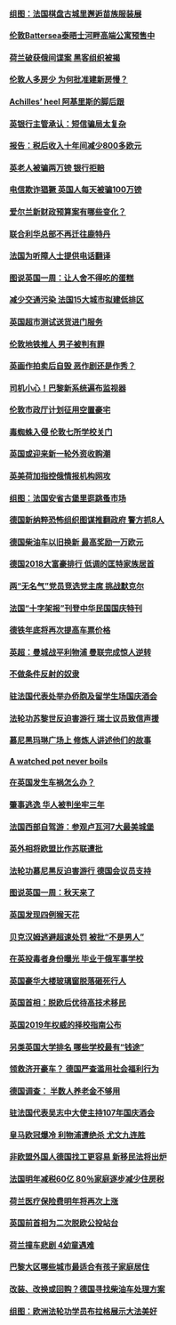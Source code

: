 #### [组图：法国棋盘古城里邂逅苗族服装展](../pages/nsc974/n10781596.md?t=10140334) 

#### [伦敦Battersea泰晤士河畔高端公寓预售中](../pages/nsc974/n10780029.md?t=10140334) 

#### [荷兰破获俄间谍案 黑客组织被揭](../pages/nsc974/n10779265.md?t=10140334) 

#### [伦敦人多房少 为何批准建新房慢？](../pages/nsc974/n10779376.md?t=10140334) 

#### [Achilles’ heel 阿基里斯的脚后跟](../pages/nsc974/n10779364.md?t=10140334) 

#### [英银行主管承认：短信骗局太复杂](../pages/nsc974/n10779357.md?t=10140334) 

#### [报告：税后收入十年间减少800多欧元](../pages/nsc974/n10779342.md?t=10140334) 

#### [英老人被骗两万镑 银行拒赔](../pages/nsc974/n10779353.md?t=10140334) 

#### [电信欺诈猖獗 英国人每天被骗100万镑](../pages/nsc974/n10779322.md?t=10140334) 

#### [爱尔兰新财政预算案有哪些变化？](../pages/nsc974/n10779332.md?t=10140334) 

#### [联合利华总部不再迁往鹿特丹](../pages/nsc974/n10779315.md?t=10140334) 

#### [法国为听障人士提供电话翻译](../pages/nsc974/n10776654.md?t=10140334) 

#### [图说英国一周：让人舍不得吃的蛋糕](../pages/nsc974/n10776635.md?t=10140334) 

#### [减少交通污染 法国15大城市拟建低排区](../pages/nsc974/n10776580.md?t=10140334) 

#### [英国超市测试送货进门服务](../pages/nsc974/n10776623.md?t=10140334) 

#### [伦敦地铁推人 男子被判有罪](../pages/nsc974/n10776609.md?t=10140334) 

#### [英画作拍卖后自毁 恶作剧还是作秀？](../pages/nsc974/n10776576.md?t=10140334) 

#### [司机小心！巴黎新系统遍布监视器](../pages/nsc974/n10776510.md?t=10140334) 

#### [伦敦市政厅计划征用空置豪宅](../pages/nsc974/n10776569.md?t=10140334) 

#### [毒蜘蛛入侵 伦敦七所学校关门](../pages/nsc974/n10776564.md?t=10140334) 

#### [英国或迎来新一轮外资收购潮](../pages/nsc974/n10776549.md?t=10140334) 

#### [英美荷加指控俄情报机构网攻](../pages/nsc974/n10776535.md?t=10140334) 

#### [组图：法国安省古堡里逛跳蚤市场](../pages/nsc974/n10775210.md?t=10140334) 

#### [德国新纳粹恐怖组织图谋推翻政府 警方抓8人](../pages/nsc974/n10774321.md?t=10140334) 

#### [德国柴油车以旧换新 最高奖励一万欧元](../pages/nsc974/n10774269.md?t=10140334) 

#### [德国2018大富豪排行 低调的匡特家族居首](../pages/nsc974/n10774023.md?t=10140334) 

#### [两“无名气”党员竞选党主席 挑战默克尔](../pages/nsc974/n10774533.md?t=10140334) 

#### [法国“十字架报”刊登中华民国国庆特刊](../pages/nsc974/n10774543.md?t=10140334) 

#### [德铁年底将再次提高车票价格](../pages/nsc974/n10774155.md?t=10140334) 

#### [英超：曼城战平利物浦 曼联完成惊人逆转](../pages/nsc974/n10773638.md?t=10140334) 

#### [不做条件反射的奴隶](../pages/nsc974/n10771821.md?t=10140334) 

#### [驻法国代表处举办侨胞及留学生场国庆酒会](../pages/nsc974/n10769921.md?t=10140334) 

#### [法轮功苏黎世反迫害游行 瑞士议员致信声援](../pages/nsc974/n10767250.md?t=10140334) 

#### [慕尼黑玛琳广场上 修炼人讲述他们的故事](../pages/nsc974/n10762990.md?t=10140334) 

#### [A watched pot never boils](../pages/nsc974/n10763822.md?t=10140334) 

#### [在英国发生车祸怎么办？](../pages/nsc974/n10763811.md?t=10140334) 

#### [肇事逃逸 华人被判坐牢三年](../pages/nsc974/n10763799.md?t=10140334) 

#### [法国西部自驾游：参观卢瓦河7大最美城堡](../pages/nsc974/n10760218.md?t=10140334) 

#### [英外相将欧盟比作苏联遭批](../pages/nsc974/n10761274.md?t=10140334) 

#### [法轮功慕尼黑反迫害游行 德国会议员支持](../pages/nsc974/n10760664.md?t=10140334) 

#### [图说英国一周：秋天来了](../pages/nsc974/n10761380.md?t=10140334) 

#### [英国发现四例猴天花](../pages/nsc974/n10761362.md?t=10140334) 

#### [贝克汉姆逃避超速处罚 被批“不是男人”](../pages/nsc974/n10761349.md?t=10140334) 

#### [在英投毒者身份曝光 毕业于俄军事学校](../pages/nsc974/n10761338.md?t=10140334) 

#### [英国豪华大楼玻璃窗脱落砸死行人](../pages/nsc974/n10761334.md?t=10140334) 

#### [英国首相：脱欧后优待高技术移民](../pages/nsc974/n10761323.md?t=10140334) 

#### [英国2019年权威的择校指南公布](../pages/nsc974/n10761253.md?t=10140334) 

#### [另类英国大学排名 哪些学校最有“钱途”](../pages/nsc974/n10760972.md?t=10140334) 

#### [领救济开豪车？ 德国严查滥用社会福利行为](../pages/nsc974/n10760730.md?t=10140334) 

#### [德国调查：  半数人养老金不够用](../pages/nsc974/n10760552.md?t=10140334) 

#### [驻法国代表吴志中大使主持107年国庆酒会](../pages/nsc974/n10760458.md?t=10140334) 

#### [皇马欧冠爆冷 利物浦遭绝杀 尤文九连胜](../pages/nsc974/n10759476.md?t=10140334) 

#### [非欧盟外国人德国找工更容易 新移民法将出炉](../pages/nsc974/n10758904.md?t=10140334) 

#### [法国明年减税60亿 80％家庭逐步减少住房税](../pages/nsc974/n10758112.md?t=10140334) 

#### [荷兰医疗保险费明年将再次上涨](../pages/nsc974/n10758614.md?t=10140334) 

#### [英国前首相为二次脱欧公投站台](../pages/nsc974/n10756382.md?t=10140334) 

#### [荷兰撞车悲剧 4幼童遇难](../pages/nsc974/n10758529.md?t=10140334) 

#### [巴黎大区哪些城市最适合有孩子家庭居住](../pages/nsc974/n10758451.md?t=10140334) 

#### [改装、改换或回购？德国寻找柴油车处理方案](../pages/nsc974/n10755781.md?t=10140334) 

#### [组图：欧洲法轮功学员布拉格展示大法美好](../pages/nsc974/n10756084.md?t=10140334) 

